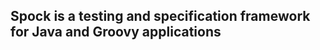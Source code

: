 Spock is a testing and specification framework for Java and Groovy applications
-------------------------------------------------------------------------------
